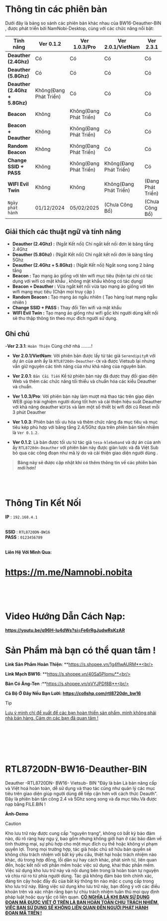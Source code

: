 

# Thông tin các phiên bản 

Dưới đây là bảng so sánh các phiên bản khác nhau của BW16-Deauther-BIN , được phát triển bởi NamNobi-Desktop, cùng với các chức năng nổi bật:

|        **Tính năng**           | **Ver 0.1.2**         | **Ver 1.0.3/Pro**         | **Ver 2.0.1/VietNam**         | **Ver 2.3.1**         |     SAMPLE    |
|--------------------------------|-----------------------|-----------------------|-----------------------|-----------------------|---------------|
|  **Deauther (2.4Ghz)**         |          Có           |          Có           |           Có          |          Có           |      FREE     |
|  **Deauther (5.8Ghz)**         |          Có           |          Có           |           Có          |          Có           |      FREE     |
|  **Deauther (2.4Ghz + 5.8Ghz)**| Không(Đang Phát Triển)|          Có           |           Có          |          Có           |      3 Min    |
|  **Beacon**                    | Không                 | Không(Đang Phát Triển)|           Có          |          Có           |      3 Min    |
|  **Beacon + Deauther**         | Không                 | Không(Đang Phát Triển)|           Có          |          Có           |      3 Min    |
|  **Random Beacon**             | Không                 | Không(Đang Phát Triển)|           Có          |          Có           |      FREE     |
|  **Change SSID + PASS**        | Không                 | Không(Đang Phát Triển)| Không(Đang Phát Triển)|          Có           |      Null     |
|  **WIFI Evil Twin**            | Không                 | Không                 | Không(Đang Phát Triển)|  (Đang Phát Triển)    |      Null     | 
|  ``Ngày phát hành``            | 01/12/2024            | 05/02/2025            |    (Chưa Công Bố)     |    (Chưa Công Bố)     |      Null     |
 
## Giải thích các thuật ngữ và tính năng
- **Deauther (2.4Ghz) :** (Ngắt Kết nối) Chỉ ngắt kết nối đơn lẻ băng tầng 2.4Ghz<br/>
- **Deauther (5.8Ghz) :** (Ngắt Kết nối) Chỉ ngắt kết nối đơn lẻ băng tầng 5Ghz<br/>
- **Deauther (2.4Ghz + 5.8Ghz) :** (Ngắt Kết nối) Ngắt song song 2 băng tầng <br/>
- **Beacon :** Tạo mạng ảo giống với tên wifi mục tiêu (hiện tại chỉ có tác dụng với wifi có mật khẩu , không mật khẩu không có tác dụng)<br/>
- **Beacon + Deauther :** Vừa ngắt kết nối vừa tạo mạng ảo giống với tên wifi mạng mục tiêu (Chặn mọi truy cập )<br/>
- **Random Beacon :** Tạo mạng ảo ngẫu nhiên ( Tạo hàng loạt mạng ngẫu nhiên )<br/>
- **Change SSID + PASS :** Thay đổi Tên wifi và mật khẩu<br/>
- **WIFI Evil Twin :** Tạo mạng ảo giống như wifi gốc khi người dùng kết nối sẽ thu thập thông tin theo mục đích người sử dụng.<br/>
## Ghi chú
-**Ver 2.3.1**: ``Hoàn Thiện`` Cùng chờ nhá ........!

- **Ver 2.0.1/VietNam**: Với phiên bản được lấy từ tác giả ``SerendipityR`` với dự án của anh ấy là ``RTL8720dn-Deauther-CN`` và được Vietsub lại nhưng vẫn giữ nguyên các tính năng của như khả năng của nguyên bản. <br/>

- **Ver 2.0.1**: ``Bản Cải Tiến`` Kể từ phiên bản này đã được thay đổi giao diện Web và thêm các chức năng tối thiểu và chuẩn hóa các kiểu Deauther và chuẩn.   <br/>

- **Ver 1.0.3/Pro**: Với phiên bản này làm mượt mà thao tác trên giao diện WEB giúp trải nghiệm người dùng tốt hơn và cải thiện hiệu suất Deauther với khả năng deauther ``WIFI6`` và làm một số thiết bị wifi đời cũ Reset mỗi 3 phút Deauther <br/>

- **Ver 1.0.3**: Phiên bản tối ưu hóa và thêm chức năng đa mục tiêu và mục tiêu kép phù hợp với băng tầng 2.4/5Ghz dựa trên phiên bản tiền nhiệm là ``Ver 0.1.2``. <br/>

- **Ver 0.1.2**: Là bản được tối ưu từ tác giả ``tesa-klebeband`` và dự án của anh ấy ``RTL8720dn-Deauther`` với phiên bản này được giản lược và đã Việt Sub bỏ qua các công đoạn như mã lý do và cải thiện giao diện người dùng .

> **Bảng này sẽ được cập nhật khi có thêm thông tin về các phiên bản mới hơn!**




<br/><br/>



# Thông Tin Kết Nối 
**IP** : ``192.168.4.1`` <br/><br/>

**SSID** : ``RTL8720DN-BW16``<br/>
**PASS** : ``0123456789``<br/><br/>

**Liên Hệ Với Mình Qua:** 
# https://m.me/Namnobi.nobita <br/><br/><br/>

# Video Hướng Dẫn Cách Nạp:
**https://youtu.be/q96H-Iu4dWs?si=Fe6rRgJudwRsKzAR**

# Sản Phẩm mà bạn có thể quan tâm !
**Link Sản Phẩm Hoàn Thiện**: **https://s.shopee.vn/1g4fIwAURM**<br/>
 
**Link Mạch BW16**: **https://s.shopee.vn/40Sa5PIomu**<br/>

**Bản Có Ăng-Ten** :**https://s.shopee.vn/qVYJPDf8B**<br/>

**Cả Bộ Ở Đây Nếu Bạn Lười:** **https://collshp.com/rtl8720dn_bw16**
> [!TIP]
<ins> Lưu ý mình chỉ để xuất để các bạn hoàn thiển sản phẩm, mình không phải nhà bán hàng. Cảm ơn các bạn đã quan tâm !


<br/>
<br/><br/><br/><br/>


# RTL8720DN-BW16-Deauther-BIN
Deauther -RTL8720DN- BW16- Vietsub- BIN "Đây là bản Là bản nâng cấp và Việt hoá hoàn toàn, dễ sử dụng và thao tác cũng như quản lý các mục tiêu trên giao diện giúp người dùng dễ tiếp cận hơn với cách thức Deauth". Đây là phiên bản tấn công 2.4 và 5Ghz song song và đa mục tiêu.Và được nạp bằng FILE.BIN !

**Ảnh-Demo**




> [!CAUTION]
>Kho lưu trữ này được cung cấp "nguyên trạng", không có bất kỳ bảo đảm nào, dù rõ ràng hay ngụ ý, bao gồm nhưng không giới hạn ở các bảo đảm về tính thương mại, sự phù hợp cho một mục đích cụ thể hoặc không vi phạm quyền lợi. Trong mọi trường hợp, tác giả hoặc chủ sở hữu bản quyền sẽ không chịu trách nhiệm với bất kỳ yêu cầu, thiệt hại hoặc trách nhiệm nào khác, dù trong hợp đồng, lỗi dân sự hay cách khác, phát sinh từ, liên quan đến, hoặc kết nối với phần mềm hoặc việc sử dụng, khai thác phần mềm.
>Việc sử dụng kho lưu trữ này và nội dung bên trong là hoàn toàn tự nguyện và chịu rủi ro từ phía người dùng. Tác giả không đảm bảo tính chính xác, đáng tin cậy hoặc đầy đủ của bất kỳ thông tin nào mặc c cung cấp trong kho lưu trữ này.
>Bằng việc sử dụng kho lưu trữ này, bạn đồng ý với các điều khoản trên và xác nhận rằng bạn tự chịu trách nhiệm tuân thủ mọi quy định pháp luật hoặc quy tắc có liên quan.
<ins>**CÓ NGHĨA LÀ KHI BẠN SỬ DỤNG ĐOẠN MÃ ĐƯỢC VIẾT Ở TRÊN LÀ BẠN HOÀN TOÀN CHỊU TRÁCH NHIỆM, VIỆC BẠN SỬ DỤNG SẼ KHÔNG LIÊN QUAN ĐẾN NGƯỜI PHÁT HÀNH ĐOẠN MÃ TRÊN !**</ins>
